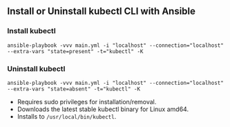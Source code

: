 ## Install or Uninstall kubectl CLI with Ansible

### Install kubectl

```shell
ansible-playbook -vvv main.yml -i "localhost" --connection="localhost" --extra-vars "state=present" -t="kubectl" -K
```

### Uninstall kubectl

```shell
ansible-playbook -vvv main.yml -i "localhost" --connection="localhost" --extra-vars "state=absent" -t="kubectl" -K
```

- Requires sudo privileges for installation/removal.
- Downloads the latest stable kubectl binary for Linux amd64.
- Installs to `/usr/local/bin/kubectl`.
